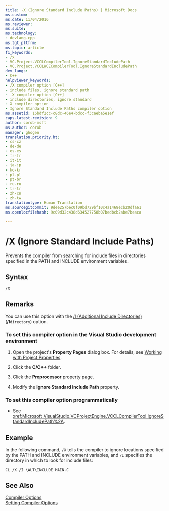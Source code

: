 ```yaml
---
title: -X (Ignore Standard Include Paths) | Microsoft Docs
ms.custom: 
ms.date: 11/04/2016
ms.reviewer: 
ms.suite: 
ms.technology:
- devlang-cpp
ms.tgt_pltfrm: 
ms.topic: article
f1_keywords:
- /x
- VC.Project.VCCLCompilerTool.IgnoreStandardIncludePath
- VC.Project.VCCLWCECompilerTool.IgnoreStandardIncludePath
dev_langs:
- C++
helpviewer_keywords:
- /X compiler option [C++]
- include files, ignore standard path
- -X compiler option [C++]
- include directories, ignore standard
- X compiler option
- Ignore Standard Include Paths compiler option
ms.assetid: 16bdf2cc-c8dc-46e4-bdcc-f3caeba5e1ef
caps.latest.revision: 9
author: corob-msft
ms.author: corob
manager: ghogen
translation.priority.ht:
- cs-cz
- de-de
- es-es
- fr-fr
- it-it
- ja-jp
- ko-kr
- pl-pl
- pt-br
- ru-ru
- tr-tr
- zh-cn
- zh-tw
translationtype: Human Translation
ms.sourcegitcommit: 9dee257bec0f09bd729bf10c4a1468ecb20dfa61
ms.openlocfilehash: 9c09d32c438d634527758b07bedbcb2abe7beaca

---
```

# /X (Ignore Standard Include Paths)
Prevents the compiler from searching for include files in directories specified in the PATH and INCLUDE environment variables.  
  
## Syntax  
  
```  
/X  
```  
  
## Remarks  
 You can use this option with the [/I (Additional Include Directories)](../../build/reference/i-additional-include-directories.md) (**/I**`directory`) option.  
  
### To set this compiler option in the Visual Studio development environment  
  
1.  Open the project's **Property Pages** dialog box. For details, see [Working with Project Properties](../../ide/working-with-project-properties.md).  
  
2.  Click the **C/C++** folder.  
  
3.  Click the **Preprocessor** property page.  
  
4.  Modify the **Ignore Standard Include Path** property.  
  
### To set this compiler option programmatically  
  
-   See <xref:Microsoft.VisualStudio.VCProjectEngine.VCCLCompilerTool.IgnoreStandardIncludePath%2A>.  
  
## Example  
 In the following command, `/X` tells the compiler to ignore locations specified by the PATH and INCLUDE environment variables, and `/I` specifies the directory in which to look for include files:  
  
```  
CL /X /I \ALT\INCLUDE MAIN.C  
```  
  
## See Also  
 [Compiler Options](../../build/reference/compiler-options.md)   
 [Setting Compiler Options](../../build/reference/setting-compiler-options.md)


<!--HONumber=Jan17_HO1-->


